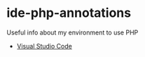 # ide-php-annotations
Useful info about my environment to use PHP

 - [Visual Studio Code](VisualStudioCode.md)

